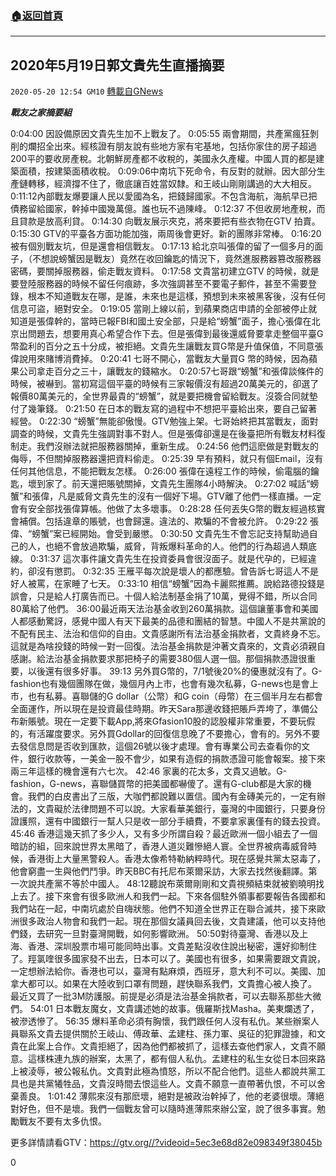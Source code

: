 ###  [:house:返回首頁](https://github.com/ourhimalayas/txt)
---

## 2020年5月19日郭文貴先生直播摘要
`2020-05-20 12:54 GM10` [轉載自GNews](https://gnews.org/zh-hant/208290/)

***戰友之家摘要組***

0:04:00 因設備原因文貴先生加不上戰友了。
0:05:55 兩會期間，共產黨瘋狂剝削的爛招全出來。經核證有朋友說有些地方家有宅基地，包括你家住的房子超過200平的要收房產稅。北朝鮮房產都不收稅的，美國永久產權。中國人買的都是建築面積，按建築面積收稅。
0:09:06中南坑下死命令，有反對的就辦。因大部分生產鏈轉移，經濟撐不住了，徹底讓百姓當奴隸。和王岐山剛剛講過的大大相反。
0:11:12內部戰友爆要讓人民以愛國為名，把錢歸國家。不包含海航，海航早已把債務留給國家，幹掉中國幾萬億。誰也玩不過陳峰。
0:12:37 不但收房地產稅，而且貸款是放高利貸。
0:14:30 向戰友展示夾克，將來要把有些衣物在GTV 拍賣。
0:15:30 GTV的平臺各方面功能加強，兩周後會更好。新的團隊非常棒。
0:16:20 被有個別戰友坑，但是還會相信戰友。
0:17:13 給北京叫張偉的留了一個多月的面子，（不想說螃蟹因是戰友）竟然在收回鑰匙的情況下，竟然進服務器篡改服務器密碼，要關掉服務器，偷走戰友資料。
0:17:58 文貴當初建立GTV 的時候，就是要登陸服務器的時候不留任何痕跡，多次強調甚至不要電子郵件，甚至不需要登錄，根本不知道戰友在哪，是誰，未來也是這樣，預想到未來被黑客後，沒有任何信息可盜，絕對安全。
0:19:05 當剛上線以前，到蘋果商店申請的全部被停止就知道是張偉幹的，當時已報FBI和國土安全部，只是給“螃蟹”面子，擔心張偉在北京出問題去，想要用真心希望合作下去。但是張偉到最後還威脅要拿走整個平臺G幣盈利的百分之五十分成，被拒絕。文貴先生讓戰友買G幣是升值保值，不同意張偉說用來賭博消費掉。
0:20:41 七哥不開心，當戰友大量買G 幣的時候，因為蘋果公司拿走百分之三十，讓戰友的錢縮水。
0:20:57七哥跟“螃蟹”和張偉談條件的時候，被嚇到。當初寫這個平臺的時候有三家報價沒有超過20萬美元的，卻選了報價80萬美元的，全世界最貴的“螃蟹”，就是要把機會留給戰友。沒簽合同就墊付了幾筆錢。
0:21:50 在日本的戰友寫的過程中不想把平臺給出來，要自己留著經營。
0:22:30 “螃蟹”無能卻傲慢。GTV勉強上架。七哥始終把其當戰友，面對調查的時候，文貴先生強調對事不對人。但是張偉卻還是在後臺把所有戰友材料復制走。我們沒辦法就把服務器關掉，重新生成。
0:24:56 他們這麽做是對戰友的侮辱，不但關掉服務器還把資料偷走。
0:25:39 早有預料，就只有個Email，沒有任何其他信息，不能把戰友怎樣。
0:26:00 張偉在遠程工作的時候，偷電腦的鑰匙，壞到家了。前天還把賬號關掉，文貴先生團隊4小時解決。
0:27:02 喊話“螃蟹”和張偉，凡是威脅文貴先生的沒有一個好下場。GTV離了他們一樣直播。一定會有安全部找張偉算帳。他做了太多壞事。
0:28:28 任何丟失G幣的戰友經過核實會補償。包括違章的賬號，也會歸還。違法的、欺騙的不會被允許。
0:29:22 張偉、“螃蟹”案已經開始。會受到嚴懲。
0:30:50 文貴先生不會忘記支持幫助過自己的人，也絕不會放過欺騙，威脅，背叛爆料革命的人。他們的行為超過人類底線。
0:31:37 這次事件讓文貴先生在投資委員會很沒面子。就是代孕的，已經違約，卻沒有懲罰。
0:32:35 王雁平每次說是壞人的都應驗。曾告訴七哥這人不是好人被罵，在家睡了七天。
0:33:10 相信“螃蟹”因為卡麗熙推薦。說給路德投錢是誤會，只是給人打廣告而已。十個人給法制基金捐了10萬，覺得不錯，所以合同80萬給了他們。
36:00最近兩天法治基金收到260萬捐款。這個讓董事會和美國人都感動驚訝，感覺中國人有天下最美的品德和團結的智慧。中國人不是共黨說的不配有民主、法治和信仰的自由。文貴感謝所有法治基金捐款者，文貴終身不忘。這就是為啥投錢的時候一對一回復。法治基金捐款是沖著文貴來的，文貴必須親自感謝。給法治基金捐款要求那把椅子的需要380個人選一個。那個捐款憑證很重要，以後還有很多好事。
39:13 另外買G幣的，7/1號後20%的優惠就沒有了。G-fashion也有幾個團隊在做，幾個月內上市，也會有幾次私募，G-news也是會上市，也有私募。喜聯儲的G dollar（公幣）和G coin（母幣）在三個半月左右都會全面運作，所以現在是投資最佳時期。昨天Sara那邊收錢把賬戶弄垮了，準備公布新賬號。現在一定要下載App,將來Gfasion10股的認股權非常重要，不要玩假的，有活躍度要求。另外買Gdollar的回復信息晚了不要擔心，會有的。另外不要去發信息問是否收到匯款，這個26號以後才處理。會有專業公司去查看你的文件，銀行收款等，一美金一股不會少，如果有造假的捐款憑證可能會報案。接下來兩三年這樣的機會還有六七次。
42:46 家裏的花太多，文貴又過敏。G-fashion，G-news，喜聯儲買幣的把美國都嚇傻了。還有G-club都是大家的機會。我們的白皮書出了三版，大咖們都說難以置信。國內有金磚美元的，一定有辦法的，文貴礙於法律問題不可以說。大家看華美銀行，臺灣的中國銀行，只要身份證護照，還有中國銀行一幫人只是收一部分手續費，不要拿家裏僅有的錢去投資。
45:46 香港這幾天抓了多少人，又有多少所謂自殺？最近歐洲一個小組去了一個暗訪的組，回來說世界太黑暗了，香港人道災難慘絕人寰。全世界被病毒威脅時候，香港街上大量黑警殺人。香港太像希特勒納粹時代。現在感覺共黨太惡毒了，他會窮盡一生與他們鬥爭。昨天BBC有托尼布萊爾采訪，大家去找然後翻譯。第一次說共產黨不等於中國人。
48:12聽說布萊爾剛剛和文貴視頻結束就被劉曉明找上去了。接下來會有很多歐洲人和我們一起。下來各個駐外領事都要報告各國都和我們站在一起，中南坑處於自嗨狀態。他們不知道全世界正在聯合滅共，接下來歐洲很多政治人物會和我們一起。現在那個女議員回去後，文貴建議，他可以支持他們錢，去研究一旦對臺灣開戰，如何影響歐洲。
50:50對待臺灣、香港以及上海、香港、深圳股票市場可能同時出事。文貴差點沒收住說出秘密，還好抑制住了。羥氯喹很多國家發不出去，日本可以了。美國也有很多，如果需要跟文貴說，一定想辦法給你。香港也可以，臺灣有點麻煩，西班牙，意大利不可以。美國、加拿大都可以。如果在大陸收到口罩有問題，趕快聯系我們，文貴擔心被人換了。
最近又買了一批3M防護服。前提是必須是法治基金捐款者，可以去聯系那些大微們。
54:01 日本戰友魔女，文貴講述她的故事。俄羅斯找Masha。美東爛透了，被滲透慘了。
56:35 爆料革命必須有胸懷，我們跟任何人沒有私仇。某些辦案人員聯系文貴去提供關於王岐山、傅政華、孟建柱、孫力軍、吳征的犯罪證據，和文貴在此案上合作。文貴拒絕了，因為他們都被抓了，這樣去查他們家人，文貴不願意。這樣株連九族的辦案，太黑了，都有個人私仇。孟建柱的私生女從日本回來路上被淩辱，被公報私仇。文貴對此極為憤怒，所以不配合他們。這些人都說共黨工具也是共黨犧牲品，文貴沒時間去恨這些人。文貴不願意一直帶著仇恨，不可以舍棄善良。
1:01:42 薄熙來沒有那麽壞，絕對是被政治幹掉了，他的老婆很壞。薄絕對好色，但不是壞。我們一個戰友曾可以隨時進薄熙來辦公室，說了很多事實。勉勵戰友不要有太多仇恨。

更多詳情請看GTV：https://gtv.org//?videoid=5ec3e68d82e098349f38045b



0

